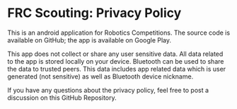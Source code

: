 # FRC Scouting: Privacy Policy

This is an android application for Robotics Competitions. The source code is available on GitHub; the app is available on Google Play.

This app does not collect or share any user sensitive data. All data related to the app is stored locally on your device.
Bluetooth can be used to share the data to trusted peers. This data includes app related data which is user generated (not sensitive)
as well as Bluetooth device nickname.

If you have any questions about the privacy policy, feel free to post a discussion on this GitHub Repository.
